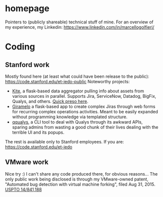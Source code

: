 # homepage
Pointers to (publicly shareable) technical stuff of mine. For an overview of my experience, my Linkedin: https://www.linkedin.com/in/marcellogolfieri/
# Coding
## Stanford work
Mostly found here (at least what could have been release to the public): https://code.stanford.edu/et-iedo-public
Noteworthy projects:
  * [Kite](https://code.stanford.edu/et-iedo-public/kite), a flask-based data aggregator pulling info about assets from various sources in parallel. Supports Jira, ServiceNow, Datadog, BigFix, Qualys, and others. [Quick preso here](http://tcg.sh/kite-preso).
  * [Giramelo](https://code.stanford.edu/et-iedo-public/giramelo) a flask-based app to create complex Jiras through web forms for recurring complex operations activities.  Meant to be easily expanded without programming knowledge via templated structure.
  * [qqualys](https://code.stanford.edu/et-iedo-public/qqualys), a CLI tool to deal with Qualys through its awkward APIs, sparing admins from wasting a good chunk of their lives dealing with the terrible UI and its popups.

The rest is available only to Stanford employees. If you are: https://code.stanford.edu/et-iedo
##  VMware work
Nice try :) I can't share any code produced there, for obvious reasons...  The only public work being disclosed is through my VMware-owned patent, "Automated bug detection with virtual machine forking", filed Aug 31, 2015. [USPTO 14/841,188](https://goo.gl/BLkG8M)

